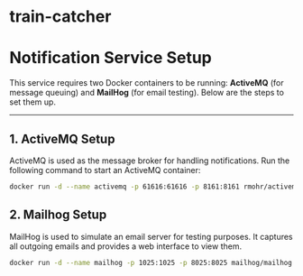 # train-catcher
# Notification Service Setup

This service requires two Docker containers to be running: **ActiveMQ** (for message queuing) and **MailHog** (for email testing). Below are the steps to set them up.

---

## **1. ActiveMQ Setup**

ActiveMQ is used as the message broker for handling notifications. Run the following command to start an ActiveMQ container:

```bash
docker run -d --name activemq -p 61616:61616 -p 8161:8161 rmohr/activemq:latest
```

## **2. Mailhog Setup**

MailHog is used to simulate an email server for testing purposes. It captures all outgoing emails and provides a web interface to view them.
```bash
docker run -d --name mailhog -p 1025:1025 -p 8025:8025 mailhog/mailhog
```